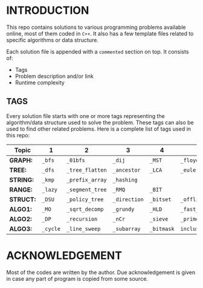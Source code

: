 # INTRODUCTION

This repo contains solutions to various programming problems available online, most of them coded in `C++`.
It also has a few template files related to specific algorithms or data structure.

Each solution file is appended with a `commented` section on top. It consists of:
- Tags
- Problem description and/or link
- Runtime complexity

## TAGS

Every solution file starts with one or more tags representing the algorithm/data structure used to solve the problem. These tags can also be used to find other related problems. Here is a complete list of tags used in this repo:

Topic | 1 | 2 | 3 | 4 | 5
--- | --- | --- | --- | --- | ---
**GRAPH:** | `_bfs` | `_01bfs` | `_dij` | `_MST` | `_floyd_warshall`
**TREE:** | `_dfs` | `_tree_flatten` | `_ancestor` | `_LCA` | `_euler_path`
**STRING:** | `_kmp` | `_prefix_array` | `_hashing` |  | 
**RANGE:** | `_lazy` | `_segment_tree` | `_RMQ` | `_BIT` | 
**STRUCT:** | `_DSU` | `_policy_tree` | `_direction` | `_bitset` | `_offline`
**ALGO1:** | `_MO` | `_sqrt_decomp` | `_grundy` | `_HLD` | `_fast_matrix_multiply`
**ALGO2:** | `_DP` | `_recursion` | `_nCr` | `_sieve` | `_prime_factorize`
**ALGO3:** | `_cycle` | `_line_sweep` | `_subarray` | `_bitmask` | `inclusion_exclusion`

# ACKNOWLEDGEMENT

Most of the codes are written by the author. Due acknowledgement is given in case any part of program is copied from some source.

